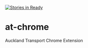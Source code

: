 [![Stories in Ready](https://badge.waffle.io/silentdth/at-chrome.png?label=ready&title=Ready)](https://waffle.io/silentdth/at-chrome)
# at-chrome
Auckland Transport Chrome Extension
